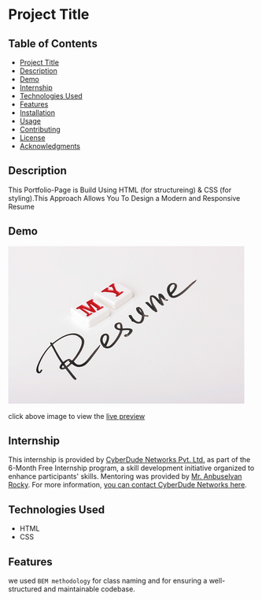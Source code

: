 # Project Title 


## Table of Contents

- [Project Title](#project-title)
- [Description](#description)
- [Demo](#demo)
- [Internship](#internship)
- [Technologies Used](#technologies-used)
- [Features](#features)
- [Installation](#installation)
- [Usage](#usage)
- [Contributing](#contributing)
- [License](#license)
- [Acknowledgments](#acknowledgments)

## Description
This Portfolio-Page is Build Using HTML (for structureing) & CSS (for styling).This Approach Allows You To Design a Modern and Responsive Resume
## Demo
<!--[Include links to a live demo, screenshots, or GIFs that showcase your project in action.] -->
<a taget="_blank" href="https://dineshdevelope.github.io/Resume/">
    <img src="./assets/images/my-resume.jpg" alt="live preview dinesh resume"/>
</a>

click above image to view the [live preview](https://dineshdevelope.github.io/Resume/)

## Internship
This internship is provided by [CyberDude Networks Pvt. Ltd.](https://youtube.com/cyberdudenetworks) as part of the 6-Month Free Internship program, a skill development initiative organized to enhance participants' skills. Mentoring was provided by [Mr. Anbuselvan Rocky](https://instagram.com/anbuselvanrocky). For more information, [you can contact CyberDude Networks here](https://cyberdudenetworks.com).
## Technologies Used 
<!--[List the technologies, programming languages, and libraries/frameworks used in your project.] -->
<ul>
    <li>HTML</l1>
    <li>CSS</l1>
</ul>

## Features
<!--- - [List the key features and functionality of your project.] -->
we used `BEM methodology` for class naming and for ensuring a well-structured and maintainable codebase.

<!-- ## Installation
[Provide step-by-step instructions on how to install and set up your project locally. Include any prerequisites and dependencies.]
## Usage
[Explain how to use your project, including any configuration options, examples, or code snippets.]
## Contributing
[Explain how others can contribute to your project, such as reporting issues, submitting pull requests, and any coding guidelines.]
## License
[Specify the license under which your project is distributed. For example, you can use an open-source license like MIT, GPL, or Apache 2.0. Include a link to the full license text.] -->
<!-- ## Acknowledgments
[If your project uses third-party code, libraries, or resources, acknowledge and give credit to the authors or projects that have been helpful.]
---
[Optional: Include badges, social media links, or additional information about your project or yourself.] -->
